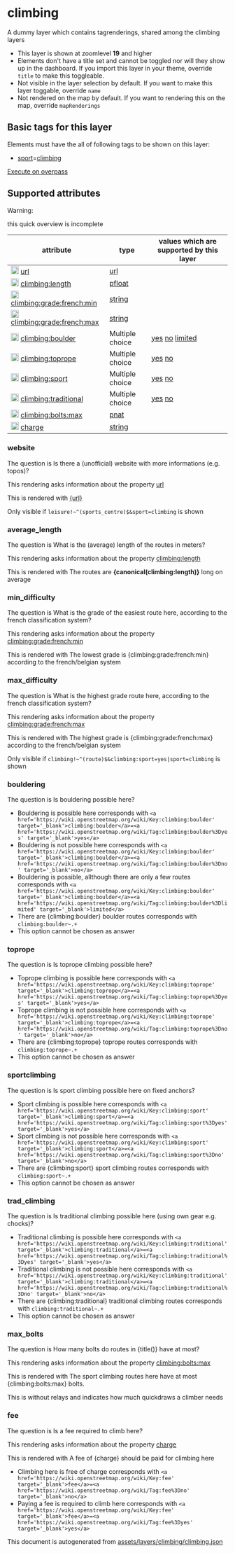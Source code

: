 

 climbing 
==========





A dummy layer which contains tagrenderings, shared among the climbing layers






  - This layer is shown at zoomlevel **19** and higher
  - Elements don't have a title set and cannot be toggled nor will they show up in the dashboard. If you import this layer in your theme, override `title` to make this toggleable.
  - Not visible in the layer selection by default. If you want to make this layer toggable, override `name`
  - Not rendered on the map by default. If you want to rendering this on the map, override `mapRenderings`




 Basic tags for this layer 
---------------------------



Elements must have the all of following tags to be shown on this layer:



  - <a href='https://wiki.openstreetmap.org/wiki/Key:sport' target='_blank'>sport</a>=<a href='https://wiki.openstreetmap.org/wiki/Tag:sport%3Dclimbing' target='_blank'>climbing</a>


[Execute on overpass](http://overpass-turbo.eu/?Q=%5Bout%3Ajson%5D%5Btimeout%3A90%5D%3B(%20%20%20%20nwr%5B%22sport%22%3D%22climbing%22%5D(%7B%7Bbbox%7D%7D)%3B%0A)%3Bout%20body%3B%3E%3Bout%20skel%20qt%3B)



 Supported attributes 
----------------------



Warning: 

this quick overview is incomplete



attribute | type | values which are supported by this layer
----------- | ------ | ------------------------------------------
[<img src='https://mapcomplete.osm.be/assets/svg/statistics.svg' height='18px'>](https://taginfo.openstreetmap.org/keys/url#values) [url](https://wiki.openstreetmap.org/wiki/Key:url) | [url](../SpecialInputElements.md#url) | 
[<img src='https://mapcomplete.osm.be/assets/svg/statistics.svg' height='18px'>](https://taginfo.openstreetmap.org/keys/climbing:length#values) [climbing:length](https://wiki.openstreetmap.org/wiki/Key:climbing:length) | [pfloat](../SpecialInputElements.md#pfloat) | 
[<img src='https://mapcomplete.osm.be/assets/svg/statistics.svg' height='18px'>](https://taginfo.openstreetmap.org/keys/climbing:grade:french:min#values) [climbing:grade:french:min](https://wiki.openstreetmap.org/wiki/Key:climbing:grade:french:min) | [string](../SpecialInputElements.md#string) | 
[<img src='https://mapcomplete.osm.be/assets/svg/statistics.svg' height='18px'>](https://taginfo.openstreetmap.org/keys/climbing:grade:french:max#values) [climbing:grade:french:max](https://wiki.openstreetmap.org/wiki/Key:climbing:grade:french:max) | [string](../SpecialInputElements.md#string) | 
[<img src='https://mapcomplete.osm.be/assets/svg/statistics.svg' height='18px'>](https://taginfo.openstreetmap.org/keys/climbing:boulder#values) [climbing:boulder](https://wiki.openstreetmap.org/wiki/Key:climbing:boulder) | Multiple choice | [yes](https://wiki.openstreetmap.org/wiki/Tag:climbing:boulder%3Dyes) [no](https://wiki.openstreetmap.org/wiki/Tag:climbing:boulder%3Dno) [limited](https://wiki.openstreetmap.org/wiki/Tag:climbing:boulder%3Dlimited)
[<img src='https://mapcomplete.osm.be/assets/svg/statistics.svg' height='18px'>](https://taginfo.openstreetmap.org/keys/climbing:toprope#values) [climbing:toprope](https://wiki.openstreetmap.org/wiki/Key:climbing:toprope) | Multiple choice | [yes](https://wiki.openstreetmap.org/wiki/Tag:climbing:toprope%3Dyes) [no](https://wiki.openstreetmap.org/wiki/Tag:climbing:toprope%3Dno)
[<img src='https://mapcomplete.osm.be/assets/svg/statistics.svg' height='18px'>](https://taginfo.openstreetmap.org/keys/climbing:sport#values) [climbing:sport](https://wiki.openstreetmap.org/wiki/Key:climbing:sport) | Multiple choice | [yes](https://wiki.openstreetmap.org/wiki/Tag:climbing:sport%3Dyes) [no](https://wiki.openstreetmap.org/wiki/Tag:climbing:sport%3Dno)
[<img src='https://mapcomplete.osm.be/assets/svg/statistics.svg' height='18px'>](https://taginfo.openstreetmap.org/keys/climbing:traditional#values) [climbing:traditional](https://wiki.openstreetmap.org/wiki/Key:climbing:traditional) | Multiple choice | [yes](https://wiki.openstreetmap.org/wiki/Tag:climbing:traditional%3Dyes) [no](https://wiki.openstreetmap.org/wiki/Tag:climbing:traditional%3Dno)
[<img src='https://mapcomplete.osm.be/assets/svg/statistics.svg' height='18px'>](https://taginfo.openstreetmap.org/keys/climbing:bolts:max#values) [climbing:bolts:max](https://wiki.openstreetmap.org/wiki/Key:climbing:bolts:max) | [pnat](../SpecialInputElements.md#pnat) | 
[<img src='https://mapcomplete.osm.be/assets/svg/statistics.svg' height='18px'>](https://taginfo.openstreetmap.org/keys/charge#values) [charge](https://wiki.openstreetmap.org/wiki/Key:charge) | [string](../SpecialInputElements.md#string) | [](https://wiki.openstreetmap.org/wiki/Tag:charge%3D)




### website 



The question is  Is there a (unofficial) website with more informations (e.g. topos)?

This rendering asks information about the property  [url](https://wiki.openstreetmap.org/wiki/Key:url) 

This is rendered with  <a href='{url}' target='_blank'>{url}</a>



Only visible if  `leisure!~^(sports_centre)$&sport=climbing`  is shown



### average_length 



The question is  What is the (average) length of the routes in meters?

This rendering asks information about the property  [climbing:length](https://wiki.openstreetmap.org/wiki/Key:climbing:length) 

This is rendered with  The routes are <b>{canonical(climbing:length)}</b> long on average





### min_difficulty 



The question is  What is the grade of the easiest route here, according to the french classification system?

This rendering asks information about the property  [climbing:grade:french:min](https://wiki.openstreetmap.org/wiki/Key:climbing:grade:french:min) 

This is rendered with  The lowest grade is {climbing:grade:french:min} according to the french/belgian system





### max_difficulty 



The question is  What is the highest grade route here, according to the french classification system?

This rendering asks information about the property  [climbing:grade:french:max](https://wiki.openstreetmap.org/wiki/Key:climbing:grade:french:max) 

This is rendered with  The highest grade is {climbing:grade:french:max} according to the french/belgian system



Only visible if  `climbing!~^(route)$&climbing:sport=yes|sport=climbing`  is shown



### bouldering 



The question is  Is bouldering possible here?





  - Bouldering is possible here  corresponds with  `<a href='https://wiki.openstreetmap.org/wiki/Key:climbing:boulder' target='_blank'>climbing:boulder</a>=<a href='https://wiki.openstreetmap.org/wiki/Tag:climbing:boulder%3Dyes' target='_blank'>yes</a>`
  - Bouldering is not possible here  corresponds with  `<a href='https://wiki.openstreetmap.org/wiki/Key:climbing:boulder' target='_blank'>climbing:boulder</a>=<a href='https://wiki.openstreetmap.org/wiki/Tag:climbing:boulder%3Dno' target='_blank'>no</a>`
  - Bouldering is possible, allthough there are only a few routes  corresponds with  `<a href='https://wiki.openstreetmap.org/wiki/Key:climbing:boulder' target='_blank'>climbing:boulder</a>=<a href='https://wiki.openstreetmap.org/wiki/Tag:climbing:boulder%3Dlimited' target='_blank'>limited</a>`
  - There are {climbing:boulder} boulder routes  corresponds with  `climbing:boulder~.+`
  - This option cannot be chosen as answer




### toprope 



The question is  Is toprope climbing possible here?





  - Toprope climbing is possible here  corresponds with  `<a href='https://wiki.openstreetmap.org/wiki/Key:climbing:toprope' target='_blank'>climbing:toprope</a>=<a href='https://wiki.openstreetmap.org/wiki/Tag:climbing:toprope%3Dyes' target='_blank'>yes</a>`
  - Toprope climbing is not possible here  corresponds with  `<a href='https://wiki.openstreetmap.org/wiki/Key:climbing:toprope' target='_blank'>climbing:toprope</a>=<a href='https://wiki.openstreetmap.org/wiki/Tag:climbing:toprope%3Dno' target='_blank'>no</a>`
  - There are {climbing:toprope} toprope routes  corresponds with  `climbing:toprope~.+`
  - This option cannot be chosen as answer




### sportclimbing 



The question is  Is sport climbing possible here on fixed anchors?





  - Sport climbing is possible here  corresponds with  `<a href='https://wiki.openstreetmap.org/wiki/Key:climbing:sport' target='_blank'>climbing:sport</a>=<a href='https://wiki.openstreetmap.org/wiki/Tag:climbing:sport%3Dyes' target='_blank'>yes</a>`
  - Sport climbing is not possible here  corresponds with  `<a href='https://wiki.openstreetmap.org/wiki/Key:climbing:sport' target='_blank'>climbing:sport</a>=<a href='https://wiki.openstreetmap.org/wiki/Tag:climbing:sport%3Dno' target='_blank'>no</a>`
  - There are {climbing:sport} sport climbing routes  corresponds with  `climbing:sport~.+`
  - This option cannot be chosen as answer




### trad_climbing 



The question is  Is traditional climbing possible here (using own gear e.g. chocks)?





  - Traditional climbing is possible here  corresponds with  `<a href='https://wiki.openstreetmap.org/wiki/Key:climbing:traditional' target='_blank'>climbing:traditional</a>=<a href='https://wiki.openstreetmap.org/wiki/Tag:climbing:traditional%3Dyes' target='_blank'>yes</a>`
  - Traditional climbing is not possible here  corresponds with  `<a href='https://wiki.openstreetmap.org/wiki/Key:climbing:traditional' target='_blank'>climbing:traditional</a>=<a href='https://wiki.openstreetmap.org/wiki/Tag:climbing:traditional%3Dno' target='_blank'>no</a>`
  - There are {climbing:traditional} traditional climbing routes  corresponds with  `climbing:traditional~.+`
  - This option cannot be chosen as answer




### max_bolts 



The question is  How many bolts do routes in {title()} have at most?

This rendering asks information about the property  [climbing:bolts:max](https://wiki.openstreetmap.org/wiki/Key:climbing:bolts:max) 

This is rendered with  The sport climbing routes here have at most {climbing:bolts:max} bolts.<div class='subtle'>This is without relays and indicates how much quickdraws a climber needs</div>





### fee 



The question is  Is a fee required to climb here?

This rendering asks information about the property  [charge](https://wiki.openstreetmap.org/wiki/Key:charge) 

This is rendered with  A fee of {charge} should be paid for climbing here





  - Climbing here is free of charge  corresponds with  `<a href='https://wiki.openstreetmap.org/wiki/Key:fee' target='_blank'>fee</a>=<a href='https://wiki.openstreetmap.org/wiki/Tag:fee%3Dno' target='_blank'>no</a>`
  - Paying a fee is required to climb here  corresponds with  `<a href='https://wiki.openstreetmap.org/wiki/Key:fee' target='_blank'>fee</a>=<a href='https://wiki.openstreetmap.org/wiki/Tag:fee%3Dyes' target='_blank'>yes</a>`
 

This document is autogenerated from [assets/layers/climbing/climbing.json](https://github.com/pietervdvn/MapComplete/blob/develop/assets/layers/climbing/climbing.json)
